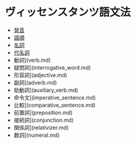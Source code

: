 # ヴィッセンスタンツ語文法

- [発音](phonology.md)
- [語順](word_order.md)
- [名詞](noun.md)
- [代名詞](pronoun.md)
- 動詞](verb.md)
- 疑問詞](interrogative_word.md)
- 形容詞](adjective.md)
- 副詞](adverb.md)
- 助動詞](auxiliary_verb.md)
- 命令文](imperative_sentence.md)
- 比較](comparative_sentence.md)
- 前置詞](preposition.md)
- 接続詞](conjunction.md)
- 関係詞](relativizer.md)
- 数詞](numeral.md)
